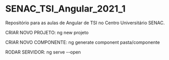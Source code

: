 # SENAC_TSI_Angular_2021_1
Repositório para as aulas de Angular de TSI no Centro Universitário SENAC.

CRIAR NOVO PROJETO: ng new projeto

CRIAR NOVO COMPONENTE: ng generate component pasta/componente

RODAR SERVIDOR: ng serve --open